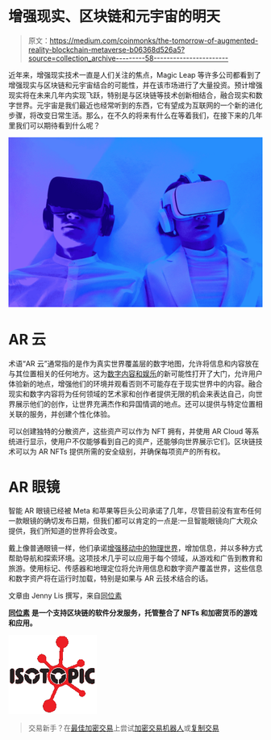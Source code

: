 # 增强现实、区块链和元宇宙的明天

> 原文：<https://medium.com/coinmonks/the-tomorrow-of-augmented-reality-blockchain-metaverse-b06368d526a5?source=collection_archive---------58----------------------->

近年来，增强现实技术一直是人们关注的焦点，Magic Leap 等许多公司都看到了增强现实与区块链和元宇宙结合的可能性，并在该市场进行了大量投资。预计增强现实将在未来几年内实现飞跃，特别是与区块链等技术创新相结合，融合现实和数字世界。元宇宙是我们最近也经常听到的东西，它有望成为互联网的一个新的进化步骤，将改变日常生活。那么，在不久的将来有什么在等着我们，在接下来的几年里我们可以期待看到什么呢？

![](img/5226629a683959cc53f7165d13552c9e.png)

# AR 云

术语“AR 云”通常指的是作为真实世界覆盖层的数字地图，允许将信息和内容放在与其位置相关的任何地方。这为[数字内容和娱乐](https://isotopic.io/)的新可能性打开了大门，允许用户体验新的地点，增强他们的环境并观看否则不可能存在于现实世界中的内容。融合现实和数字内容将为任何领域的艺术家和创作者提供无限的机会来表达自己，向世界展示他们的创作，让世界充满杰作和异国情调的地点。还可以提供与特定位置相关联的服务，并创建个性化体验。

可以创建独特的分散资产，这些资产可以作为 NFT 拥有，并使用 AR Cloud 等系统进行显示，使用户不仅能够看到自己的资产，还能够向世界展示它们。区块链技术可以为 AR NFTs 提供所需的安全级别，并确保每项资产的所有权。

# AR 眼镜

智能 AR 眼镜已经被 Meta 和苹果等巨头公司承诺了几年，尽管目前没有宣布任何一款眼镜的确切发布日期，但我们都可以肯定的一点是:一旦智能眼镜向广大观众提供，我们所知道的世界将会改变。

戴上像普通眼镜一样，他们承诺[增强移动中的物理世界](https://isotopic.io/)，增加信息，并以多种方式帮助导航和探索环境。这项技术几乎可以应用于每个领域，从游戏和广告到教育和旅游。使用标记、传感器和地理定位将允许用信息和数字资产覆盖世界，这些信息和数字资产将在运行时加载，特别是如果与 AR 云技术结合的话。

文章由 Jenny Lis 撰写，来自[同位素](https://isotopic.io/)

[**同位素**](https://isotopic.io) **是一个支持区块链的软件分发服务，托管整合了 NFTs 和加密货币的游戏和应用。**

![](img/3a53d45fef82b5f9fc832e2e9fe18923.png)

> 交易新手？在[最佳加密交易](/coinmonks/crypto-exchange-dd2f9d6f3769)上尝试[加密交易机器人](/coinmonks/crypto-trading-bot-c2ffce8acb2a)或[复制交易](/coinmonks/top-10-crypto-copy-trading-platforms-for-beginners-d0c37c7d698c)